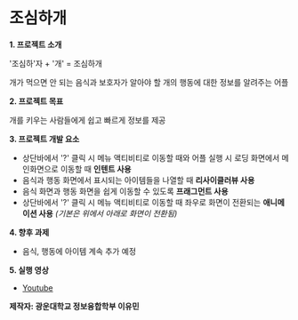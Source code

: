 # 조심하개

**1. 프로젝트 소개**

'조심하'자 + '개' = 조심하개

개가 먹으면 안 되는 음식과 보호자가 알아야 할 개의 행동에 대한 정보를 알려주는 어플

**2. 프로젝트 목표**

개를 키우는 사람들에게 쉽고 빠르게 정보를 제공

**3. 프로젝트 개발 요소**

- 상단바에서 '?' 클릭 시 메뉴 액티비티로 이동할 때와 어플 실행 시 로딩 화면에서 메인화면으로 이동할 때 **인텐트 사용**
- 음식과 행동 화면에서 표시되는 아이템들을 나열할 때 **리사이클러뷰 사용**
- 음식 화면과 행동 화면을 쉽게 이동할 수 있도록 **프래그먼트 사용**
- 상단바에서 '?' 클릭 시 메뉴 액티비티로 이동할 때 좌우로 화면이 전환되는 **애니메이션 사용** *(기본은 위에서 아래로 화면이 전환됨)*

**4. 향후 과제**

- 음식, 행동에 아이템 계속 추가 예정

**5. 실행 영상**

- [Youtube](https://youtu.be/r76EL3OJV7w)




**제작자: 광운대학교 정보융합학부 이유민**

